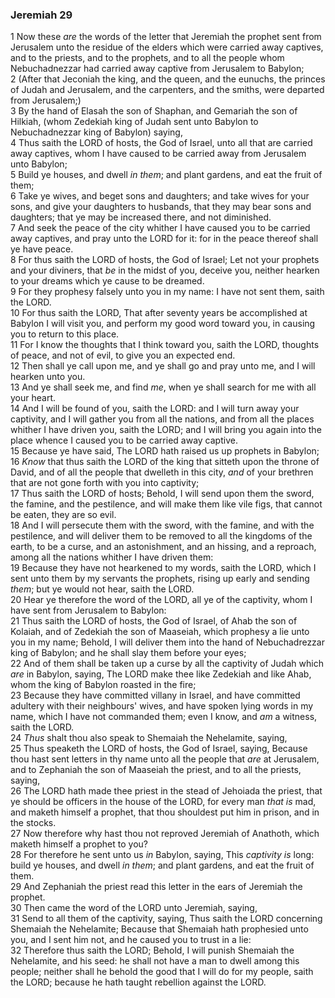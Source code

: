 ### Jeremiah 29

1 Now these *are* the words of the letter that Jeremiah the prophet sent from Jerusalem unto the residue of the elders which were carried away captives, and to the priests, and to the prophets, and to all the people whom Nebuchadnezzar had carried away captive from Jerusalem to Babylon;  
2 (After that Jeconiah the king, and the queen, and the eunuchs, the princes of Judah and Jerusalem, and the carpenters, and the smiths, were departed from Jerusalem;)  
3 By the hand of Elasah the son of Shaphan, and Gemariah the son of Hilkiah, (whom Zedekiah king of Judah sent unto Babylon to Nebuchadnezzar king of Babylon) saying,  
4 Thus saith the LORD of hosts, the God of Israel, unto all that are carried away captives, whom I have caused to be carried away from Jerusalem unto Babylon;  
5 Build ye houses, and dwell *in them*; and plant gardens, and eat the fruit of them;  
6 Take ye wives, and beget sons and daughters; and take wives for your sons, and give your daughters to husbands, that they may bear sons and daughters; that ye may be increased there, and not diminished.  
7 And seek the peace of the city whither I have caused you to be carried away captives, and pray unto the LORD for it: for in the peace thereof shall ye have peace.  
8 For thus saith the LORD of hosts, the God of Israel; Let not your prophets and your diviners, that *be* in the midst of you, deceive you, neither hearken to your dreams which ye cause to be dreamed.  
9 For they prophesy falsely unto you in my name: I have not sent them, saith the LORD.  
10 For thus saith the LORD, That after seventy years be accomplished at Babylon I will visit you, and perform my good word toward you, in causing you to return to this place.  
11 For I know the thoughts that I think toward you, saith the LORD, thoughts of peace, and not of evil, to give you an expected end.  
12 Then shall ye call upon me, and ye shall go and pray unto me, and I will hearken unto you.  
13 And ye shall seek me, and find *me*, when ye shall search for me with all your heart.  
14 And I will be found of you, saith the LORD: and I will turn away your captivity, and I will gather you from all the nations, and from all the places whither I have driven you, saith the LORD; and I will bring you again into the place whence I caused you to be carried away captive.  
15 Because ye have said, The LORD hath raised us up prophets in Babylon;  
16 *Know* that thus saith the LORD of the king that sitteth upon the throne of David, and of all the people that dwelleth in this city, *and* of your brethren that are not gone forth with you into captivity;  
17 Thus saith the LORD of hosts; Behold, I will send upon them the sword, the famine, and the pestilence, and will make them like vile figs, that cannot be eaten, they are so evil.  
18 And I will persecute them with the sword, with the famine, and with the pestilence, and will deliver them to be removed to all the kingdoms of the earth, to be a curse, and an astonishment, and an hissing, and a reproach, among all the nations whither I have driven them:  
19 Because they have not hearkened to my words, saith the LORD, which I sent unto them by my servants the prophets, rising up early and sending *them*; but ye would not hear, saith the LORD.  
20 Hear ye therefore the word of the LORD, all ye of the captivity, whom I have sent from Jerusalem to Babylon:  
21 Thus saith the LORD of hosts, the God of Israel, of Ahab the son of Kolaiah, and of Zedekiah the son of Maaseiah, which prophesy a lie unto you in my name; Behold, I will deliver them into the hand of Nebuchadrezzar king of Babylon; and he shall slay them before your eyes;  
22 And of them shall be taken up a curse by all the captivity of Judah which *are* in Babylon, saying, The LORD make thee like Zedekiah and like Ahab, whom the king of Babylon roasted in the fire;  
23 Because they have committed villany in Israel, and have committed adultery with their neighbours' wives, and have spoken lying words in my name, which I have not commanded them; even I know, and *am* a witness, saith the LORD.  
24 *Thus* shalt thou also speak to Shemaiah the Nehelamite, saying,  
25 Thus speaketh the LORD of hosts, the God of Israel, saying, Because thou hast sent letters in thy name unto all the people that *are* at Jerusalem, and to Zephaniah the son of Maaseiah the priest, and to all the priests, saying,  
26 The LORD hath made thee priest in the stead of Jehoiada the priest, that ye should be officers in the house of the LORD, for every man *that is* mad, and maketh himself a prophet, that thou shouldest put him in prison, and in the stocks.  
27 Now therefore why hast thou not reproved Jeremiah of Anathoth, which maketh himself a prophet to you?  
28 For therefore he sent unto us *in* Babylon, saying, This *captivity is* long: build ye houses, and dwell *in them*; and plant gardens, and eat the fruit of them.  
29 And Zephaniah the priest read this letter in the ears of Jeremiah the prophet.  
30 Then came the word of the LORD unto Jeremiah, saying,  
31 Send to all them of the captivity, saying, Thus saith the LORD concerning Shemaiah the Nehelamite; Because that Shemaiah hath prophesied unto you, and I sent him not, and he caused you to trust in a lie:  
32 Therefore thus saith the LORD; Behold, I will punish Shemaiah the Nehelamite, and his seed: he shall not have a man to dwell among this people; neither shall he behold the good that I will do for my people, saith the LORD; because he hath taught rebellion against the LORD.  

